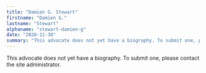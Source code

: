 ```yaml
---
title: "Damien G. Stewart"
firstname: "Damien G."
lastname: "Stewart"
alphaname: "stewart-damien-g"
date: "2020-11-30"
summary: "This advocate does not yet have a biography. To submit one, please contact the site administrator."
---
```

This advocate does not yet have a biography. To submit one, please contact the site administrator.

